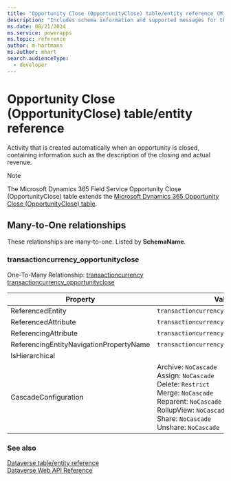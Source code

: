 ```yaml
---
title: "Opportunity Close (OpportunityClose) table/entity reference (Microsoft Dynamics 365 Field Service)"
description: "Includes schema information and supported messages for the Opportunity Close (OpportunityClose) table/entity with Microsoft Dynamics 365 Field Service."
ms.date: 08/21/2024
ms.service: powerapps
ms.topic: reference
author: m-hartmann
ms.author: mhart
search.audienceType: 
  - developer
---
```


# Opportunity Close (OpportunityClose) table/entity reference

Activity that is created automatically when an opportunity is closed, containing information such as the description of the closing and actual revenue.

> [!NOTE]
> The Microsoft Dynamics 365 Field Service Opportunity Close (OpportunityClose) table extends the [Microsoft Dynamics 365 Opportunity Close (OpportunityClose) table](/dynamics365/developer/entities/opportunityclose).




## Many-to-One relationships

These relationships are many-to-one. Listed by **SchemaName**.

### <a name="BKMK_transactioncurrency_opportunityclose"></a> transactioncurrency_opportunityclose

One-To-Many Relationship: [transactioncurrency transactioncurrency_opportunityclose](transactioncurrency.md#BKMK_transactioncurrency_opportunityclose)

|Property|Value|
|---|---|
|ReferencedEntity|`transactioncurrency`|
|ReferencedAttribute|`transactioncurrencyid`|
|ReferencingAttribute|`transactioncurrencyid`|
|ReferencingEntityNavigationPropertyName|`transactioncurrencyid_opportunityclose`|
|IsHierarchical||
|CascadeConfiguration|Archive: `NoCascade`<br />Assign: `NoCascade`<br />Delete: `Restrict`<br />Merge: `NoCascade`<br />Reparent: `NoCascade`<br />RollupView: `NoCascade`<br />Share: `NoCascade`<br />Unshare: `NoCascade`|



### See also

[Dataverse table/entity reference](../about-entity-reference.md)  
[Dataverse Web API Reference](/power-apps/developer/data-platform/webapi/reference/about)   

